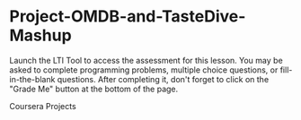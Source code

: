 # Project-OMDB-and-TasteDive-Mashup
Launch the LTI Tool to access the assessment for this lesson. You may be asked to complete programming problems, multiple choice questions, or fill-in-the-blank questions. After completing it, don't forget to click on the "Grade Me" button at the bottom of the page.
 
 Coursera Projects
